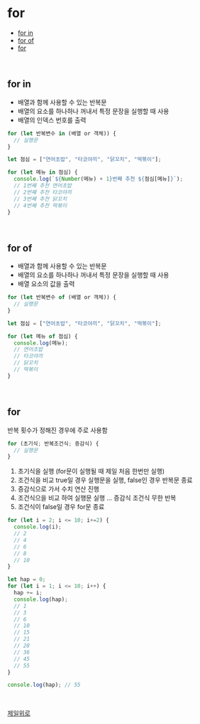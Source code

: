 # for

- [for in](#for-in)
- [for of](#for-of)
- [for](#for-1)

&nbsp;

## for in
- 배열과 함께 사용할 수 있는 반복문
- 배열의 요소를 하나하나 꺼내서 특정 문장을 실행할 때 사용
- 배열의 인덱스 번호를 출력

```javascript
for (let 반복변수 in (배열 or 객체)) {
  // 실행문
}
```

```javascript
let 점심 = ["연어초밥", "타코야끼", "닭꼬치", "떡볶이"];

for (let 메뉴 in 점심) {
  console.log(`${Number(메뉴) + 1}번째 추천 ${점심[메뉴]}`);
  // 1번째 추천 연어초밥
  // 2번째 추천 타코야끼
  // 3번째 추천 닭꼬치
  // 4번째 추천 떡볶이
}
```

&nbsp;

## for of
- 배열과 함께 사용할 수 있는 반복문
- 배열의 요소를 하나하나 꺼내서 특정 문장을 실행할 때 사용
- 배열 요소의 값을 출력

```javascript
for (let 반복변수 of (배열 or 객체)) {
  // 실행문
}
```

```javascript
let 점심 = ["연어초밥", "타코야끼", "닭꼬치", "떡볶이"];

for (let 메뉴 of 점심) {
  console.log(메뉴);
  // 연어초밥
  // 타코야끼
  // 닭꼬치
  // 떡볶이
}
```

&nbsp;

## for
반복 횟수가 정해진 경우에 주로 사용함

```javascript
for (초기식; 반복조건식; 증감식) {
  // 실행문
}
```

1. 초기식을 실행 (for문이 실행될 때 제일 처음 한번만 실행)
2. 조건식을 비교 true일 경우 실행문을 실행, false인 경우 반복문 종료
3. 증감식으로 가서 수치 연산 진행
4. 조건식으을 비교 하여 실행문 실행
... 증감식 조건식 무한 반복
5. 조건식이 false일 경우 for문 종료

```javascript
for (let i = 2; i <= 10; i+=2) {
  console.log(i);
  // 2
  // 4
  // 6
  // 8
  // 10
}
```

```javascript
let hap = 0;
for (let i = 1; i <= 10; i++) {
  hap += i;
  console.log(hap);
  // 1
  // 3
  // 6
  // 10
  // 15
  // 21
  // 28
  // 36
  // 45
  // 55
}

console.log(hap); // 55
```

&nbsp;

[제일위로](#for)